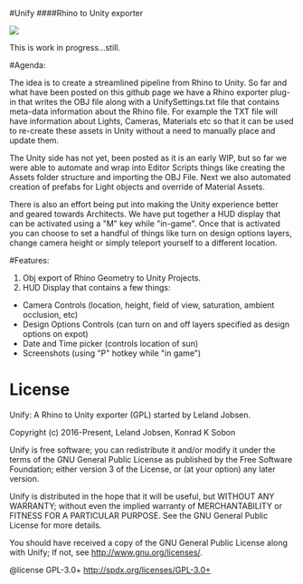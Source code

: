 #Unify
####Rhino to Unity exporter

![](https://github.com/ksobon/Unify/blob/master/_Icons/UnifyIcons-01.png?raw=true)

This is work in progress...still.

#Agenda:

The idea is to create a streamlined pipeline from Rhino to Unity. So far and what have been posted on this github page we have a Rhino exporter plug-in that writes the OBJ file along with a UnifySettings.txt file that contains meta-data information about the Rhino file. For example the TXT file will have information about Lights, Cameras, Materials etc so that it can be used to re-create these assets in Unity without a need to manually place and update them. 

The Unity side has not yet, been posted as it is an early WIP, but so far we were able to automate and wrap into Editor Scripts things like creating the Assets folder structure and importing the OBJ File. Next we also automated creation of prefabs for Light objects and override of Material Assets. 

There is also an effort being put into making the Unity experience better and geared towards Architects. We have put together a HUD display that can be activated using a "M" key while "in-game". Once that is activated you can choose to set a handful of things like turn on design options layers, change camera height or simply teleport yourself to a different location.

#Features:

1. Obj export of Rhino Geometry to Unity Projects. 
2. HUD Display that contains a few things:
  - Camera Controls (location, height, field of view, saturation, ambient occlusion, etc)
  - Design Options Controls (can turn on and off layers specified as design options on expot)
  - Date and Time picker (controls location of sun)
  - Screenshots (using "P" hotkey while "in game")

License
============

Unify: A Rhino to Unity exporter (GPL) started by Leland Jobsen.

Copyright (c) 2016-Present, Leland Jobsen, Konrad K Sobon

Unify is free software; you can redistribute it and/or modify it under the terms of the GNU General Public License as published by the Free Software Foundation; either version 3 of the License, or (at your option) any later version.

Unify is distributed in the hope that it will be useful, but WITHOUT ANY WARRANTY; without even the implied warranty of MERCHANTABILITY or FITNESS FOR A PARTICULAR PURPOSE. See the GNU General Public License for more details.

You should have received a copy of the GNU General Public License along with Unify; If not, see http://www.gnu.org/licenses/.

@license GPL-3.0+ http://spdx.org/licenses/GPL-3.0+
